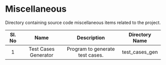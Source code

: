 # Miscellaneous
Directory containing source code miscellaneous items related to the project.

|Sl. No|Name|Description|Directory Name|
|:---:|:---:|:---:|:---:|
|1|Test Cases Generator|Program to generate test cases.|test_cases_gen|
